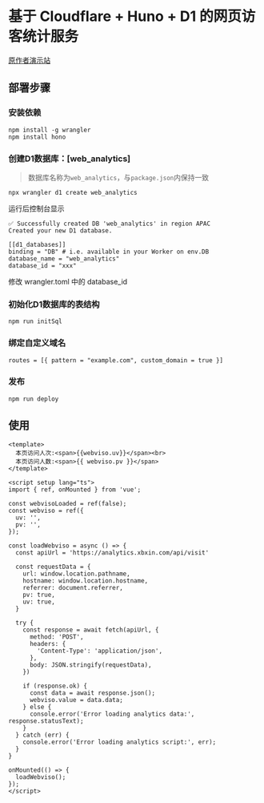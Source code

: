 # 基于 Cloudflare + Huno + D1 的网页访客统计服务

[原作者演示站](https://webviso.yestool.org/)

## 部署步骤

### 安装依赖

```
npm install -g wrangler
npm install hono
```

### 创建D1数据库：[web_analytics]

> 数据库名称为`web_analytics`，与`package.json`内保持一致

```
npx wrangler d1 create web_analytics
```

运行后控制台显示
```
✅ Successfully created DB 'web_analytics' in region APAC
Created your new D1 database.

[[d1_databases]]
binding = "DB" # i.e. available in your Worker on env.DB
database_name = "web_analytics"
database_id = "xxx"
```
修改 wrangler.toml 中的 database_id

### 初始化D1数据库的表结构

```
npm run initSql
```

### 绑定自定义域名

```
routes = [{ pattern = "example.com", custom_domain = true }]
```

### 发布

```
npm run deploy
```

## 使用

```vue
<template>
  本页访问人次:<span>{{webviso.uv}}</span><br>
  本页访问人数:<span>{{ webviso.pv }}</span>
</template>

<script setup lang="ts">
import { ref, onMounted } from 'vue';

const webvisoLoaded = ref(false);
const webviso = ref({
  uv: '',
  pv: '',
});

const loadWebviso = async () => {
  const apiUrl = 'https://analytics.xbxin.com/api/visit'

  const requestData = {
    url: window.location.pathname,
    hostname: window.location.hostname,
    referrer: document.referrer,
    pv: true,
    uv: true,
  }

  try {
    const response = await fetch(apiUrl, {
      method: 'POST',
      headers: {
        'Content-Type': 'application/json',
      },
      body: JSON.stringify(requestData),
    })

    if (response.ok) {
      const data = await response.json();
      webviso.value = data.data;
    } else {
      console.error('Error loading analytics data:', response.statusText);
    }
  } catch (err) {
    console.error('Error loading analytics script:', err);
  }
}

onMounted(() => {
  loadWebviso();
});
</script>
```
